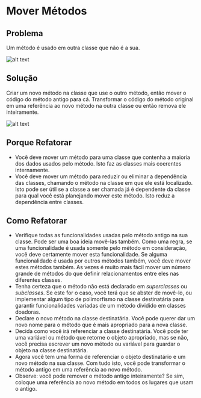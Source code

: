 # Mover Métodos
## Problema
Um método é usado em outra classe que não é a sua.

![alt text](https://sourcemaking.com/images/refactoring/Move%20Method%20-%20Before.png)

## Solução
Criar um novo método na classe que use o outro método, então mover o código do método antigo para cá. Transformar o código do método original em uma referência ao novo método na outra classe ou então remova ele inteiramente.

![alt text](https://sourcemaking.com/images/refactoring/Move%20Method%20-%20After.png)

## Porque Refatorar
* Você deve mover um método para uma classe que contenha a maioria dos dados usados pelo método. Isto faz as classes mais coerentes internamente.
* Você deve mover um método para reduzir ou eliminar a dependência das classes, chamando o método na classe em que ele está localizado. Isto pode ser útil se a classe a ser chamada já é dependente da classe para qual você está planejando mover este método. Isto reduz a dependência entre classes.

## Como Refatorar
* Verifique todas as funcionalidades usadas pelo método antigo na sua classe. Pode ser uma boa ideia movê-las também. Como uma regra, se uma funcionalidade é usada somente pelo método em consideração, você deve certamente mover esta funcionalidade. Se alguma funcionalidade é usada por outros métodos também, você deve mover estes métodos também. As vezes é muito mais fácil mover um número grande de métodos do que definir relacionamentos entre eles nas diferentes classes.
* Tenha certeza que o método não está declarado em _superclasses_ ou _subclasses_. Se este for o caso, você terá que se abster de movê-lo, ou implementar algum tipo de polimorfismo na classe destinatária para garantir funcionalidades variadas de um método dividido em classes doadoras.
* Declare o novo método na classe destinatária. Você pode querer dar um novo nome para o método que é mais apropriado para a nova classe.
* Decida como você irá referenciar a classe destinatária. Você pode ter uma variável ou método que retorne o objeto apropriado, mas se não, você precisa escrever um novo método ou variável para guardar o objeto na classe destinatária.
* Agora você tem uma forma de referenciar o objeto destinatário e um novo método na sua classe. Com tudo isto, você pode transformar o método antigo em uma referência ao novo método.
* Observe: você pode remover o método antigo inteiramente? Se sim, coloque uma referência ao novo método em todos os lugares que usam o antigo.
